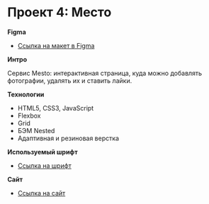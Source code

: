 # Проект 4: Место

**Figma**

* [Ссылка на макет в Figma](https://www.figma.com/file/ZLoyPshP0rKT0JPThevFR5/JavaScript.-Sprint-5?node-id=0%3A1)

**Интро**

Cервис Mesto: интерактивная страница, куда можно добавлять фотографии, удалять их и ставить лайки.

**Технологии**

* HTML5, CSS3, JavaScript
* Flexbox
* Grid
* БЭМ Nested
* Адаптивная и резиновая верстка

**Используемый шрифт**

* [Ссылка на шрифт](https://rsms.me/inter/)

**Сайт**

* [Ссылка на сайт](https://ituniti.github.io/mesto/)